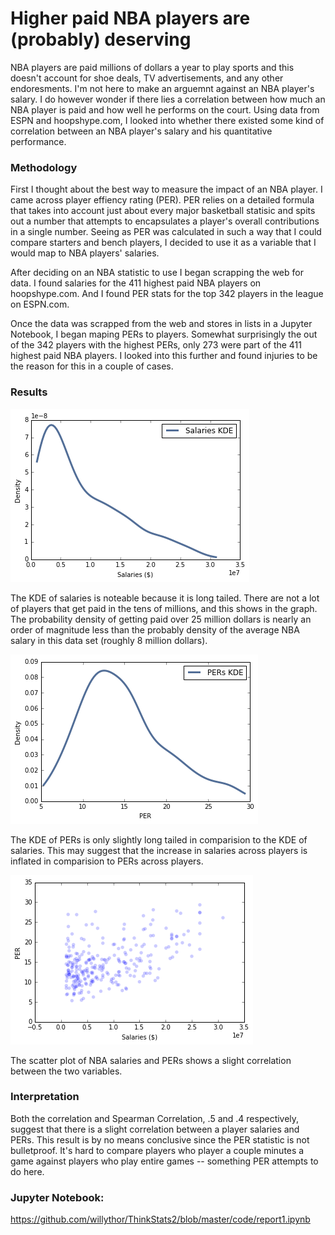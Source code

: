 # Higher paid NBA players are (probably) deserving 

NBA players are paid millions of dollars a year to play sports and this doesn't account for shoe deals, TV advertisements, and any other endoresments. I'm not here to make an arguemnt against an NBA player's salary. I do however wonder if there lies a correlation between how much an NBA player is paid and how well he performs on the court. Using data from ESPN and hoopshype.com, I looked into whether there existed some kind of correlation between an NBA player's salary and his quantitative performance.

### Methodology

First I thought about the best way to measure the impact of an NBA player. I came across player effiency rating (PER). PER relies on a detailed formula that takes into account just about every major basketball statisic and spits out a number that attempts to encapsulates a player's overall contributions in a single number. Seeing as PER was calculated in such a way that I could compare starters and bench players, I decided to use it as a variable that I would map to NBA players' salaries.

After deciding on an NBA statistic to use I began scrapping the web for data. I found salaries for the 411 highest paid NBA players on hoopshype.com. And I found PER stats for the top 342 players in the league on ESPN.com. 

Once the data was scrapped from the web and stores in lists in a Jupyter Notebook, I began maping PERs to players. Somewhat surprisingly the out of the 342 players with the highest PERs, only 273 were part of the 411 highest paid NBA players. I looked into this further and found injuries to be the reason for this in a couple of cases. 

### Results
![KDE of Salaries](salaries_kde.png)

The KDE of salaries is noteable because it is long tailed. There are not a lot of players that get paid in the tens of millions, and this shows in the graph. The probability density of getting paid over 25 million dollars is nearly an order of magnitude less than the probably density of the average NBA salary in this data set (roughly 8 million dollars).

![KDE of PERs](PERs_kde.png)

The KDE of PERs is only slightly long tailed in comparision to the KDE of salaries. This may suggest that the increase in salaries across players is inflated in comparision to PERs across players. 

![Scatter Plot of NBA Salaries and PERs](scatter_plot.png)

The scatter plot of NBA salaries and PERs shows a slight correlation between the two variables.

### Interpretation

Both the correlation and Spearman Correlation, .5 and .4 respectively, suggest that there is a slight correlation between a player salaries and PERs. This result is by no means conclusive since the PER statistic is not bulletproof. It's hard to compare players who player a couple minutes a game against players who play entire games -- something PER attempts to do here.

### Jupyter Notebook:
https://github.com/willythor/ThinkStats2/blob/master/code/report1.ipynb
